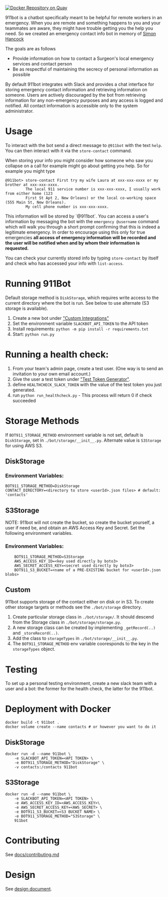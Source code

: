 [![Docker Repository on Quay](https://quay.io/repository/surgeforward/911bot/status?token=4f6106e8-4948-4a6d-acaa-5466ac4ff4ce "Docker Repository on Quay")](https://quay.io/repository/surgeforward/911bot)

911bot is a chatbot specifically meant to be helpful for remote workers in an
emergency. When you are remote and something happens to you and your teammates
are aware, they might have trouble getting you the help you need. So we created
an emergency contact info bot in memory of
[Simon Hancock](http://rochestercremation.com/obituary/joseph-simon-hancock)

The goals are as follows

-   Provide information on how to contact a Surgeon's local emergency services
    and contact person
-   Be as respectful of maintaining the secrecy of personal information as
    possible

By default 911bot integrates with Slack and provides a chat interface for storing emergency contact information and retrieving information on someone. Users are actively discouraged by the bot from retrieving information for any non-emergency purposes and any access is logged and notified. All contact information is accessible only to the system administrator.

# Usage

To interact with the bot send a direct message to `@911bot` with the text
`help`. You can then interact with it via the `store-contact` command.

When storing your info you might consider how someone who saw you collapse on a
call for example might go about getting you help. So for example you might type

    @911bot> store-contact First try my wife Laura at xxx-xxx-xxxx or my brother at xxx-xxx-xxxx.
             The local 911 service number is xxx-xxx-xxxx, I usually work from either home (123
             First St Apt 2, New Orleans) or the local co-working space (555 Main St, New Orleans).
             My cell phone number is xxx-xxx-xxxx.

This information will be stored by \`@911bot\`. You can access a user's
information by messaging the bot with the `emergency @username` command which
will walk you through a short prompt confirming that this is indeed a legitimate
emergency. In order to encourage using this only for true emergencies **all
access of emergency information will be recorded and the user will be notified
when and by whom their information is requested.**

You can check your currently stored info by typing `store-contact` by itself and
check who has accessed your info with `list-access`.

# Running 911Bot

Default storage method is `DiskStorage`, which requires write access to the current directory where 
the bot is run. See below to use alternate (S3 storage is available).

1.  Create a new bot under
    ["Custom Integrations"](https://surgellc.slack.com/apps/manage/custom-integrations)
2.  Set the environment variable `SLACKBOT_API_TOKEN` to the API token
3.  Install requirements: `python -m pip install -r requirements.txt`
4.  Start: `python run.py`


# Running a health check:

1.  From your team's admin page, create a test user. (One way is to send an
    invitation to your own email account.)
2.  Give the user a test token under
    ["Test Token Generator"](https://api.slack.com/docs/oauth-test-tokens).
3.  define `HEALTHCHECK_SLACK_TOKEN` with the value of the test token you just
    generated.
4.  run `python run_healthcheck.py` - This process will return 0 if check
    succeeded

# Storage Methods

If `BOT911_STORAGE_METHOD` environment variable is not set, default is `DiskStorage`, set in
`./bot/storage/__init__.py`. Alternate value is `S3Storage` for using AWS S3.

## DiskStorage

### Environment Variables:
    BOT911_STORAGE_METHOD=DiskStorage
    CONTACT_DIRECTORY=<directory to store <userId>.json files> # default: 'contacts'

## S3Storage

NOTE: 911bot will not create the bucket, so create the bucket yourself, 
a user if need be, and obtain an AWS Access Key and Secret. Set the following environment variables.

### Environment Variables:
        BOT911_STORAGE_METHOD=S3Storage
        AWS_ACCESS_KEY_ID=<key used directly by boto3>
        AWS_SECRET_ACCESS_KEY=<secret used directly by boto3>
        BOT911_S3_BUCKET=<name of a PRE-EXISTING bucket for <userId>.json blobs>
        

## Custom

911bot supports storage of the contact either on disk or in S3. To create other storage
targets or methods see the `./bot/storage` directory. 

1. Create particular storage class in `./bot/storage/`. It should descend from 
   the Storage class in `./bot/storage/storage.py`. 
1. A new storage class can be created by implementing `_getRecord(..)` and
   `_storeRecord(..)`.
1. Add the class to `storageTypes` in `./bot/storage/__init__.py`.
1. The `BOT911_STORAGE_METHOD` env variable cooresponds to the key in the `storageTypes`
   object.

# Testing

To set up a personal testing environment, create a new slack team with a user
and a bot: the former for the health check, the latter for the 911bot.

# Deployment with Docker

    docker build -t 911bot .
    docker volume create --name contacts # or however you want to do it
    
## DiskStorage
    
    docker run -d --name 911bot \
        -e SLACKBOT_API_TOKEN=<API TOKEN> \
        -e BOT911_STORAGE_METHOD="DiskStorage" \
        -v contacts:/contacts 911bot

## S3Storage

    docker run -d --name 911bot \
        -e SLACKBOT_API_TOKEN=<API TOKEN> \
        -e AWS_ACCESS_KEY_ID=<AWS_ACCESS_KEY>\
        -e AWS_SECRET_ACCESS_KEY=<AWS_SECRET> \
        -e BOT911_S3_BUCKET=<S3 BUCKET NAME> \
        -e BOT911_STORAGE_METHOD="S3Storage" \
        911bot

# Contributing

See [docs/contributing.md](docs/contributing.md)

# Design

See [design document](docs/design/design.org).

